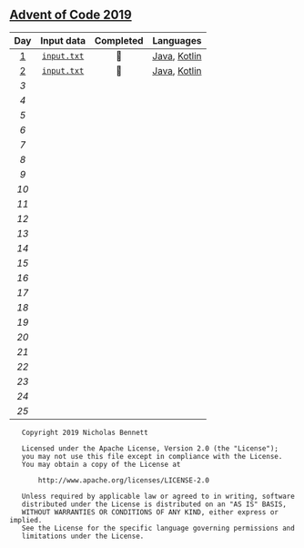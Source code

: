 ## [Advent of Code 2019](https://adventofcode.com/2019/)

| Day | Input data | Completed | Languages |
|:---:|:----------:|:---------:|:---------:|
| [1](https://adventofcode.com/2019/day/1) | [`input.txt`](data/day1/input.txt) | :star2: | [Java](src/day1/JavaMain.java), [Kotlin](src/day1/KotlinMain.kt) |
| [2](https://adventofcode.com/2019/day/2) | [`input.txt`](data/day2/input.txt) | :star2: | [Java](src/day2/JavaMain.java), [Kotlin](src/day2/KotlinMain.kt) |
| _3_ |  |  |  |
| _4_ |  |  |  |
| _5_ |  |  |  |
| _6_ |  |  |  |
| _7_ |  |  |  |
| _8_ |  |  |  |
| _9_ |  |  |  |
| _10_ |  |  |  |
| _11_ |  |  |  |
| _12_ |  |  |  |
| _13_ |  |  |  |
| _14_ |  |  |  |
| _15_ |  |  |  |
| _16_ |  |  |  |
| _17_ |  |  |  |
| _18_ |  |  |  |
| _19_ |  |  |  |
| _20_ |  |  |  |
| _21_ |  |  |  |
| _22_ |  |  |  |
| _23_ |  |  |  |
| _24_ |  |  |  |
| _25_ |  |  |  |

```text
   Copyright 2019 Nicholas Bennett

   Licensed under the Apache License, Version 2.0 (the "License");
   you may not use this file except in compliance with the License.
   You may obtain a copy of the License at

       http://www.apache.org/licenses/LICENSE-2.0

   Unless required by applicable law or agreed to in writing, software
   distributed under the License is distributed on an "AS IS" BASIS,
   WITHOUT WARRANTIES OR CONDITIONS OF ANY KIND, either express or implied.
   See the License for the specific language governing permissions and
   limitations under the License.
```